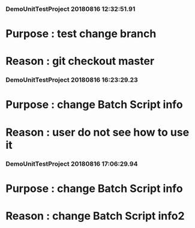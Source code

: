 ### DemoUnitTestProject 20180816 12:32:51.91 
# Purpose : test change branch 
#  Reason : git checkout master  
 
 
### DemoUnitTestProject 20180816 16:23:29.23 
# Purpose : change Batch Script info 
#  Reason : user do not see how to use it  
 
 
### DemoUnitTestProject 20180816 17:06:29.94 
# Purpose : change Batch Script info 
#  Reason : change Batch Script info2  
 
 
